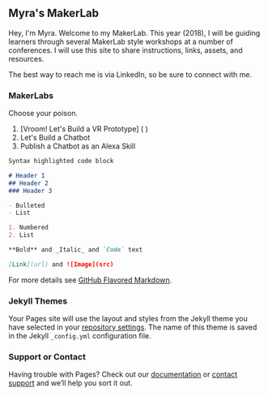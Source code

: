## Myra's MakerLab

Hey, I'm Myra. Welcome to my MakerLab. This year (2018), I will be guiding learners through several MakerLab style workshops at a number of conferences. I will use this site to share instructions, links, assets, and resources. 

The best way to reach me is via LinkedIn, so be sure to connect with me. 

### MakerLabs

Choose your poison. 
1. [Vroom! Let's Build a VR Prototype] ( )
2. Let's Build a Chatbot
3. Publish a Chatbot as an Alexa Skill
 

```markdown
Syntax highlighted code block

# Header 1
## Header 2
### Header 3

- Bulleted
- List

1. Numbered
2. List

**Bold** and _Italic_ and `Code` text

[Link](url) and ![Image](src)
```

For more details see [GitHub Flavored Markdown](https://guides.github.com/features/mastering-markdown/).

### Jekyll Themes

Your Pages site will use the layout and styles from the Jekyll theme you have selected in your [repository settings](https://github.com/mirarol/mirarol.github.io/settings). The name of this theme is saved in the Jekyll `_config.yml` configuration file.

### Support or Contact

Having trouble with Pages? Check out our [documentation](https://help.github.com/categories/github-pages-basics/) or [contact support](https://github.com/contact) and we’ll help you sort it out.
